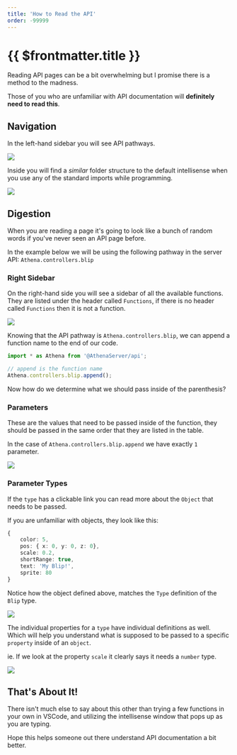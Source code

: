 ```yaml
---
title: 'How to Read the API'
order: -99999
---
```


# {{ $frontmatter.title }}

Reading API pages can be a bit overwhelming but I promise there is a method to the madness.

Those of you who are unfamiliar with API documentation will **definitely need to read this**.

## Navigation

In the left-hand sidebar you will see API pathways.

![](https://i.imgur.com/WJS4vXa.png)

Inside you will find a _similar_ folder structure to the default intellisense when you use any of the standard imports while programming.

![](https://i.imgur.com/lmqhTIh.png)

## Digestion

When you are reading a page it's going to look like a bunch of random words if you've never seen an API page before.

In the example below we will be using the following pathway in the server API: `Athena.controllers.blip`

### Right Sidebar

On the right-hand side you will see a sidebar of all the available functions. They are listed under the header called `Functions`, if there is no header called `Functions` then it is not a function.

![](https://i.imgur.com/HoF4yxw.png)

Knowing that the API pathway is `Athena.controllers.blip`, we can append a function name to the end of our code.

```ts
import * as Athena from '@AthenaServer/api';

// append is the function name
Athena.controllers.blip.append();
```

Now how do we determine what we should pass inside of the parenthesis?

### Parameters

These are the values that need to be passed inside of the function, they should be passed in the same order that they are listed in the table.

In the case of `Athena.controllers.blip.append` we have exactly `1` parameter.

![](https://i.imgur.com/lqfC9sA.png)

### Parameter Types

If the `type` has a clickable link you can read more about the `Object` that needs to be passed.

If you are unfamiliar with objects, they look like this:

```ts
{
    color: 5,
    pos: { x: 0, y: 0, z: 0},
    scale: 0.2,
    shortRange: true,
    text: 'My Blip!',
    sprite: 80
}
```

Notice how the object defined above, matches the `Type` definition of the `Blip` type.

![](https://i.imgur.com/di45whh.png)

The individual properties for a `type` have individual definitions as well. Which will help you understand what is supposed to be passed to a specific `property` inside of an `object`.

ie. If we look at the property `scale` it clearly says it needs a `number` type.

![](https://i.imgur.com/8HT8amw.png)

## That's About It!

There isn't much else to say about this other than trying a few functions in your own in VSCode, and utilizing the intellisense window that pops up as you are typing.

Hope this helps someone out there understand API documentation a bit better.